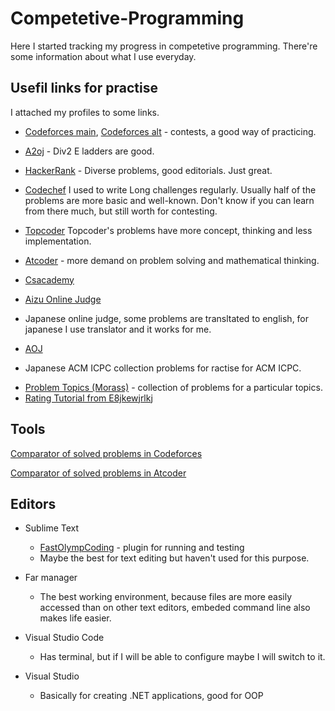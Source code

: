 # Competetive-Programming

Here I started tracking my progress in competetive programming.
There're some information about what I use everyday.

## Usefil links for practise
 I attached my profiles to some links.

* [Codeforces main](https://codeforces.com/profile/ZzZZzzzZZZZZzzzzzzzz), [Codeforces alt](https://codeforces.com/profile/supermegaultraepichacker) - contests, a good way of practicing.

* [A2oj](https://a2oj.com/profile?Username=One_Submission_Man) - Div2 E ladders are good.

* [HackerRank](https://www.hackerrank.com/Zhanbolat) - Diverse problems, good editorials. Just great.

* [Codechef](https://www.codechef.com/users/z_programmist)  I used to write Long challenges regularly. Usually half of the problems are more basic and well-known. Don't know if you can learn from there much, but still worth for contesting.

* [Topcoder](https://www.topcoder.com/members/z-programmist/)
Topcoder's problems have more concept, thinking and less implementation.

* [Atcoder](http://atcoder.jp/user/Zhanbolat) - more demand on problem solving and mathematical thinking.

* [Csacademy](https://csacademy.com/user/supermegaultraepichacker)

* [Aizu Online Judge](http://judge.u-aizu.ac.jp/onlinejudge/user.jsp?id=Zhanbolat#1)
- Japanese online judge, some problems are transltated to english, for japanese I use translator and it works for me.


* [AOJ](http://aoj-icpc.ichyo.jp/?aoj_rivals=&sort2_order=desc&year_max=&source4=1&aoj_username=Zhanbolat&point_max=1200&sort1_order=asc&source2=1&source3=1&source1=1&point_min=100&sort2_by=num_aoj_acceptances&year_min=&sort1_by=point)
- Japanese ACM ICPC collection problems for ractise for ACM ICPC.

* [Problem Topics (Morass)](http://codeforces.com/blog/entry/55274) - collection of problems for a particular topics.
* [Rating Tutorial from E8jkewjrlkj](http://codeforces.com/blog/entry/53341)

## Tools

[Comparator of solved problems in Codeforces](https://stormy-everglades-64462.herokuapp.com/static_pages/home)

[Comparator of solved problems in Atcoder](https://kenkoooo.com/atcoder/?user=Zhanbolat)

## Editors

* Sublime Text
    - [FastOlympCoding](https://github.com/Jatana/FastOlympicCoding) - plugin for running and testing
    - Maybe the best for text editing but haven't used for this purpose.

* Far manager
    - The best working environment, because files are more easily accessed than on other text editors, embeded command line also makes life easier.
    
* Visual Studio Code
     - Has terminal, but if I will be able to configure maybe I will switch to it.

* Visual Studio
    - Basically for creating .NET applications, good for OOP


